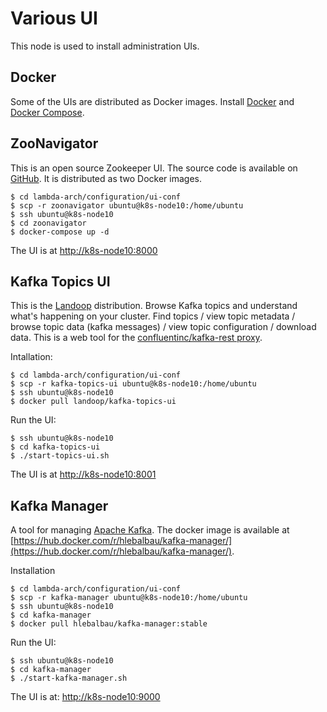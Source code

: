 # Various UI
This node is used to install administration UIs.

## Docker
Some of the UIs are distributed as Docker images. Install [Docker](https://docs.docker.com/install/linux/docker-ce/ubuntu/#install-docker-ce) and [Docker Compose](https://docs.docker.com/compose/install/#install-compose).

## ZooNavigator
This is an open source Zookeeper UI. The source code is available on [GitHub](https://github.com/elkozmon/zoonavigator). It is distributed as two Docker images.
```console
$ cd lambda-arch/configuration/ui-conf
$ scp -r zoonavigator ubuntu@k8s-node10:/home/ubuntu
$ ssh ubuntu@k8s-node10
$ cd zoonavigator
$ docker-compose up -d
```

The UI is at [http://k8s-node10:8000](http://k8s-node10:8000)

## Kafka Topics UI
This is the [Landoop](https://github.com/Landoop/kafka-topics-ui) distribution. Browse Kafka topics and understand what's happening on your cluster. Find topics / view topic metadata / browse topic data (kafka messages) / view topic configuration / download data. This is a web tool for the [confluentinc/kafka-rest proxy](https://github.com/confluentinc/kafka-rest).

Intallation:
```console
$ cd lambda-arch/configuration/ui-conf
$ scp -r kafka-topics-ui ubuntu@k8s-node10:/home/ubuntu
$ ssh ubuntu@k8s-node10
$ docker pull landoop/kafka-topics-ui
```
Run the UI:
```console
$ ssh ubuntu@k8s-node10
$ cd kafka-topics-ui
$ ./start-topics-ui.sh
```

The UI is at [http://k8s-node10:8001](http://k8s-node10:8001)

## Kafka Manager
A tool for managing [Apache Kafka](http://kafka.apache.org/). The docker image is available at [https://hub.docker.com/r/hlebalbau/kafka-manager/](https://hub.docker.com/r/hlebalbau/kafka-manager/).

Installation
```console
$ cd lambda-arch/configuration/ui-conf
$ scp -r kafka-manager ubuntu@k8s-node10:/home/ubuntu
$ ssh ubuntu@k8s-node10
$ cd kafka-manager
$ docker pull hlebalbau/kafka-manager:stable
```

Run the UI:
```console
$ ssh ubuntu@k8s-node10
$ cd kafka-manager
$ ./start-kafka-manager.sh
```

The UI is at: [http://k8s-node10:9000](http://k8s-node10:9000)
